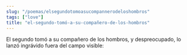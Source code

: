 ```yaml
---
slug: "/poemas/elsegundotomoasucompannerodeloshombros"
tags: ["love"]
title: "el-segundo-tomó-a-su-compañero-de-los-hombros"
---
```

El segundo tomó a su compañero de los hombros, y despreocupado, lo lanzó ingrávido fuera del campo visible: